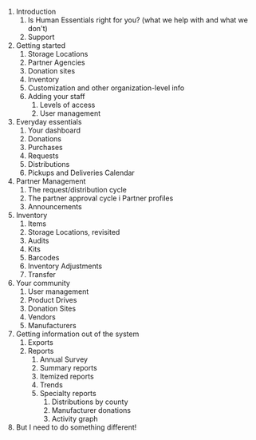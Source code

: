 1. Introduction
   1. Is Human Essentials right for you? (what we help with and what we don't)
   2. Support 
2. Getting started
   1. Storage Locations
   2. Partner Agencies
   3. Donation sites
   4. Inventory
   5. Customization and other organization-level info
   6. Adding your staff
      1. Levels of access
      2. User management
3. Everyday essentials 
   1. Your dashboard
   2. Donations
   3. Purchases
   4. Requests
   5. Distributions
   6. Pickups and Deliveries Calendar
4. Partner Management
   1. The request/distribution cycle 
   2. The partner approval cycle
      i Partner profiles
   3. Announcements
5. Inventory 
   1. Items
   2. Storage Locations, revisited
   2. Audits
   3. Kits
   4. Barcodes
   5. Inventory Adjustments
   6. Transfer
6. Your community
   1. User management
   2. Product Drives
   3. Donation Sites
   4. Vendors
   5. Manufacturers
7. Getting information out of the system
   1. Exports
   2. Reports
      1. Annual Survey
      2. Summary reports
      3. Itemized reports
      4. Trends
      5. Specialty reports
         1. Distributions by county
         2. Manufacturer donations
         3. Activity graph
8. But I need to do something different!
